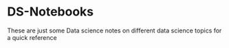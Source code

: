 # DS-Notebooks
These are just some Data science notes on different data science topics for a quick reference 
